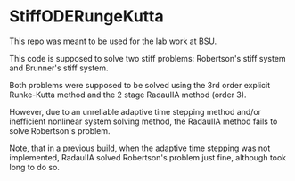 # StiffODERungeKutta

This repo was meant to be used for the lab work at BSU.

This code is supposed to solve two stiff problems: Robertson's stiff system and Brunner's stiff system.

Both problems were supposed to be solved using the 3rd order explicit Runke-Kutta method and the 2 stage RadauIIA method (order 3).

However, due to an unreliable adaptive time stepping method and/or inefficient nonlinear system solving method, the RadauIIA method fails to solve Robertson's problem.

Note, that in a previous build, when the adaptive time stepping was not implemented, RadauIIA solved Robertson's problem just fine, although took long to do so.
